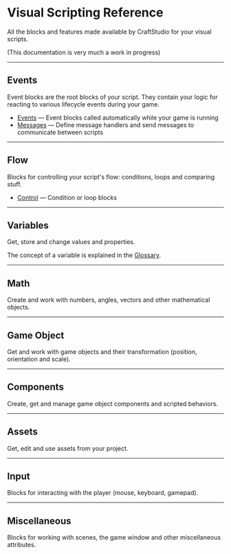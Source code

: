 # Visual Scripting Reference

All the blocks and features made available by CraftStudio for your visual scripts.

(This documentation is very much a work in progress)

----
## Events

Event blocks are the root blocks of your script. They contain your logic for reacting to various lifecycle events during your game.

 * [Events](Visual_Scripting/Events.fr.md) — Event blocks called automatically while your game is running
 * [Messages](Visual_Scripting/Messages.fr.md) — Define message handlers and send messages to communicate between scripts

----
## Flow

Blocks for controlling your script's flow: conditions, loops and comparing stuff.

 * [Control](Visual_Scripting/Controls.fr.md) — Condition or loop blocks

----
## Variables

Get, store and change values and properties.

The concept of a variable is explained in the [Glossary](Glossary.md).

----
## Math

Create and work with numbers, angles, vectors and other mathematical objects.

----
## Game Object

Get and work with game objects and their transformation (position, orientation and scale).

----
## Components

Create, get and manage game object components and scripted behaviors.

----
## Assets

Get, edit and use assets from your project.

----
## Input

Blocks for interacting with the player (mouse, keyboard, gamepad).

----
## Miscellaneous

Blocks for working with scenes, the game window and other miscellaneous attributes.
